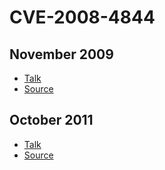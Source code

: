 # CVE-2008-4844
## November 2009
* [Talk](https://github.com/nbrito/talks/tree/master/2009/h2hc)
* [Source](https://github.com/nbrito/research/tree/master/pop)
## October 2011
* [Talk](https://github.com/nbrito/talks/tree/master/2011/h2hc)
* [Source](https://github.com/nbrito/research/tree/master/inception)
